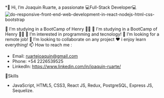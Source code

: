 *👋 Hi, I’m Joaquin Ruarte, a passionate 💻Full-Stack Developer💻
![do-responsive-front-end-web-development-in-react-nodejs-html-css-bootstrap](https://user-images.githubusercontent.com/93412370/160053548-62051293-8b54-4d13-b349-393a4acbdea5.png)

 🚀 I'm studying in a BootCamp of Henry 👨‍🎓
 🚀 I'm studying in a BootCamp of Henry 👨‍🎓
 👀 I’m interested in programming and tecnology!
 💌 I’m looking for a remote job!
 🙌 I’m looking to collaborate on any project
 ❤️ i enjoy learn everything!
 📫 How to reach me :
-  Email: ruartejoaquin@gmail.com
-  Phone: +54 2226539525
-  LinkedIn: https://www.linkedin.com/in/joaquin-ruarte/


🚀Skills 
- JavaScript, HTML5, CSS3, React JS, Redux, PostgreSQL, Express JS, Sequelize. 


    
